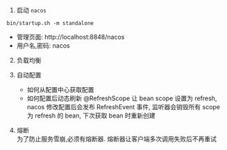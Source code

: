 1. 启动 `nacos`   
```shell
bin/startup.sh -m standalone
```
* 管理页面: http://localhost:8848/nacos   
* 用户名,密码: nacos


2. 负载均衡

3. 自动配置
    * 如何从配置中心获取配置
    * 如何配置后动态刷新
       @RefreshScope 让 bean scope 设置为 refresh, nacos 修改配置后会发布 RefreshEvent 事件, 
       监听器会销毁所有 scope 为 refresh 的 bean, 下次获取 bean 时重新创建
      
4. 熔断  
  为了防止服务雪崩,必须有熔断器. 熔断器让客户端多次调用失败后不再重试